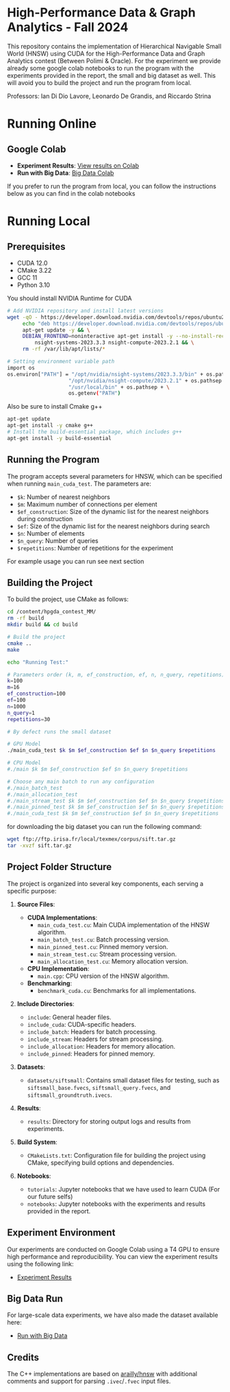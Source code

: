 # High-Performance Data & Graph Analytics - Fall 2024

This repository contains the implementation of Hierarchical Navigable Small World (HNSW) using CUDA for the High-Performance Data and Graph Analytics contest (Between Polimi & Oracle). For the experiment we provide already some google colab notebooks to run the program with the experiments provided in the report, the small and big dataset as well. This will avoid you to build the project and run the program from local.

Professors: Ian Di Dio Lavore, Leonardo De Grandis, and Riccardo Strina

# Running Online
## Google Colab

- **Experiment Results**: [View results on Colab](https://colab.research.google.com/drive/1mJX1L5YP1NI6FhohObpJhJZx6jm-Z5Xh#scrollTo=Db17kLYGQw2M)
- **Run with Big Data**: [Big Data Colab](https://drive.google.com/file/u/0/d/1mxvrA9AfZvaQHW6ppRM_0PK9I_6Ux4Hb/edit)

If you prefer to run the program from local, you can follow the instructions below as you can find in the colab notebooks

# Running Local
## Prerequisites

- CUDA 12.0
- CMake 3.22
- GCC 11
- Python 3.10

You should install NVIDIA Runtime for CUDA


```bash
# Add NVIDIA repository and install latest versions
wget -qO - https://developer.download.nvidia.com/devtools/repos/ubuntu2004/amd64/nvidia.pub | apt-key add - && \
     echo "deb https://developer.download.nvidia.com/devtools/repos/ubuntu2004/amd64/ /" >> /etc/apt/sources.list.d/nsight.list && \
     apt-get update -y && \
     DEBIAN_FRONTEND=noninteractive apt-get install -y --no-install-recommends \
         nsight-systems-2023.3.3 nsight-compute-2023.2.1 && \
     rm -rf /var/lib/apt/lists/*

# Setting environment variable path
import os
os.environ["PATH"] = "/opt/nvidia/nsight-systems/2023.3.3/bin" + os.pathsep + \
                    "/opt/nvidia/nsight-compute/2023.2.1" + os.pathsep + \
                    "/usr/local/bin" + os.pathsep + \
                    os.getenv("PATH")
```

Also be sure to install Cmake g++

```bash
apt-get update
apt-get install -y cmake g++
# Install the build-essential package, which includes g++
apt-get install -y build-essential
```



## Running the Program

The program accepts several parameters for HNSW, which can be specified when running `main_cuda_test`. The parameters are:

- `$k`: Number of nearest neighbors
- `$m`: Maximum number of connections per element
- `$ef_construction`: Size of the dynamic list for the nearest neighbors during construction
- `$ef`: Size of the dynamic list for the nearest neighbors during search
- `$n`: Number of elements
- `$n_query`: Number of queries
- `$repetitions`: Number of repetitions for the experiment

For example usage you can run see next section

## Building the Project

To build the project, use CMake as follows:

```bash
cd /content/hpgda_contest_MM/
rm -rf build
mkdir build && cd build

# Build the project
cmake ..
make

echo "Running Test:"

# Parameters order (k, m, ef_construction, ef, n, n_query, repetitions)
k=100
m=16
ef_construction=100
ef=100
n=1000
n_query=1
repetitions=30

# By defect runs the small dataset

# GPU Model
./main_cuda_test $k $m $ef_construction $ef $n $n_query $repetitions

# CPU Model
#./main $k $m $ef_construction $ef $n $n_query $repetitions

# Choose any main batch to run any configuration
#./main_batch_test
#./main_allocation_test
#./main_stream_test $k $m $ef_construction $ef $n $n_query $repetitions
#./main_pinned_test $k $m $ef_construction $ef $n $n_query $repetitions
#./main_cuda_test $k $m $ef_construction $ef $n $n_query $repetitions
```

for downloading the big dataset you can run the following command:
```bash
wget ftp://ftp.irisa.fr/local/texmex/corpus/sift.tar.gz
tar -xvzf sift.tar.gz
```

## Project Folder Structure

The project is organized into several key components, each serving a specific purpose:

1. **Source Files**:
   - **CUDA Implementations**: 
     - `main_cuda_test.cu`: Main CUDA implementation of the HNSW algorithm.
     - `main_batch_test.cu`: Batch processing version.
     - `main_pinned_test.cu`: Pinned memory version.
     - `main_stream_test.cu`: Stream processing version.
     - `main_allocation_test.cu`: Memory allocation version.
   - **CPU Implementation**:
     - `main.cpp`: CPU version of the HNSW algorithm.
   - **Benchmarking**:
     - `benchmark_cuda.cu`: Benchmarks for all implementations.

2. **Include Directories**:
   - `include`: General header files.
   - `include_cuda`: CUDA-specific headers.
   - `include_batch`: Headers for batch processing.
   - `include_stream`: Headers for stream processing.
   - `include_allocation`: Headers for memory allocation.
   - `include_pinned`: Headers for pinned memory.

3. **Datasets**:
   - `datasets/siftsmall`: Contains small dataset files for testing, such as `siftsmall_base.fvecs`, `siftsmall_query.fvecs`, and `siftsmall_groundtruth.ivecs`.

4. **Results**:
   - `results`: Directory for storing output logs and results from experiments.

5. **Build System**:
   - `CMakeLists.txt`: Configuration file for building the project using CMake, specifying build options and dependencies.

6. **Notebooks**:
   - `tutorials`: Jupyter notebooks that we have used to learn CUDA (For our future selfs)
   - `notebooks`: Jupyter notebooks with the experiments and results provided in the report.

## Experiment Environment

Our experiments are conducted on Google Colab using a T4 GPU to ensure high performance and reproducibility. You can view the experiment results using the following link:

- [Experiment Results](https://colab.research.google.com/drive/1mJX1L5YP1NI6FhohObpJhJZx6jm-Z5Xh#scrollTo=Db17kLYGQw2M)

## Big Data Run

For large-scale data experiments, we have also made the dataset available here:

- [Run with Big Data](https://drive.google.com/file/u/0/d/1mxvrA9AfZvaQHW6ppRM_0PK9I_6Ux4Hb/edit)

## Credits

The C++ implementations are based on [arailly/hnsw](https://github.com/arailly/hnsw) with additional comments and support for parsing `.ivec`/`.fvec` input files.
